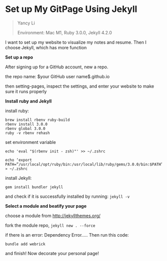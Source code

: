 # Set up My GitPage Using Jekyll

> Yancy Li
>
> Environment: Mac M1, Ruby 3.0.0, Jekyll 4.2.0

I want to set up my website to visualize my notes and resume. Then I choose Jekyll, which has more function

**Set up a repo**

After signing up for a GitHub account, new a repo.

the repo name: \$your GitHub user name\$.github.io

then setting-pages, inspect the settings, and enter your website to make sure it runs properly

**Install ruby and Jekyll**

install ruby:

```shell
brew install rbenv ruby-build
rbenv install 3.0.0 
rbenv global 3.0.0 
ruby -v rbenv rehash
```

set environment variable 

```shell
echo 'eval "$(rbenv init - zsh)"' >> ~/.zshrc

echo ‘export PATH=”/usr/local/opt/ruby/bin:/usr/local/lib/ruby/gems/3.0.0/bin:$PATH”’ » ~/.zshrc
```

install Jekyll:

`gem install bundler jekyll`

and check if it is successfully installed by running: `jekyll -v`

**Select a module and beatify your page**

choose a module from http://jekyllthemes.org/

fork the module repo, `jekyll new . --force`

if there is an error: Dependency Error..... Then run this code:

`bundle add webrick`

and finish! Now decorate your personal page!

